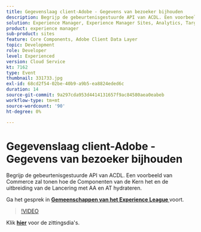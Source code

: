```yaml
---
title: Gegevenslaag client-Adobe - Gegevens van bezoeker bijhouden
description: Begrijp de gebeurtenisgestuurde API van ACDL. Een voorbeeld van Commerce zal tonen hoe de Componenten van de Kern het en de uitbreiding van de Lancering met AA en AT hydrateren. Deze sessie is afgeleverd als onderdeel van de Adobe Developers Live Content-gebeurtenis.
solution: Experience Manager, Experience Manager Sites, Analytics, Target
product: experience manager
sub-product: sites
feature: Core Components, Adobe Client Data Layer
topic: Development
role: Developer
level: Experienced
version: Cloud Service
kt: 7162
type: Event
thumbnail: 331733.jpg
exl-id: 68cd2f54-02be-40b9-a9b5-ea8824eded6c
duration: 14
source-git-commit: 9a297cda953d4414131657f9ac84580aea0eabeb
workflow-type: tm+mt
source-wordcount: '90'
ht-degree: 0%

---
```


# Gegevenslaag client-Adobe - Gegevens van bezoeker bijhouden

Begrijp de gebeurtenisgestuurde API van ACDL. Een voorbeeld van Commerce zal tonen hoe de Componenten van de Kern het en de uitbreiding van de Lancering met AA en AT hydrateren.

Ga het gesprek in **[Gemeenschappen van het Experience League ](https://adobe.ly/36Yd3v6)** voort.

>[!VIDEO](https://video.tv.adobe.com/v/331733/?quality=12&learn=on&hidetitle=true)

Klik **[hier](/help/adobe-developers-live/assets/adobe-client-data-layer.pdf)** voor de zittingsdia&#39;s.
